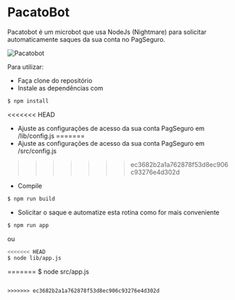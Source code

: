 # PacatoBot

Pacatobot é um microbot que usa NodeJs (Nightmare) para solicitar automaticamente saques da sua conta no PagSeguro.

![Pacatobot](https://gserrano.github.io/assets/imgs/pacatobot.gif)


Para utilizar:

- Faça clone do repositório
- Instale as dependências com 
```sh
$ npm install
```
<<<<<<< HEAD
- Ajuste as configurações de acesso da sua conta PagSeguro em /lib/config.js
=======
- Ajuste as configurações de acesso da sua conta PagSeguro em /src/config.js
>>>>>>> ec3682b2a1a762878f53d8ec906c93276e4d302d
- Compile
```sh
$ npm run build
```
- Solicitar o saque e automatize esta rotina como for mais conveniente
```sh
$ npm run app
```
ou
```sh
<<<<<<< HEAD
$ node lib/app.js
```
=======
$ node src/app.js
```

>>>>>>> ec3682b2a1a762878f53d8ec906c93276e4d302d
